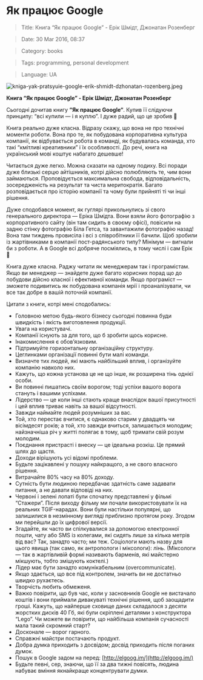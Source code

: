 # Як працює Google

> Title: Книга “Як працює Google” - Ерік Шмідт, Джонатан Розенберг

> Date: 30 Mar 2016, 08:37

> Category: books

> Tags: programming, personal development

> Language: UA

![kniga-yak-pratsyuie-google-erik-shmidt-dzhonatan-rozenberg.jpeg](https://res.craft.do/user/full/b5a256f3-51ff-c8e5-10fe-9343b6a0451d/doc/910D5069-CD5D-4BA1-B40E-81281A10AEFB/B3CF1DCC-C9F2-45A5-9CB9-4DA00A301065_2/9NiXIxgfETcNbHDbxg0JMrwwuBen4uL6uU9MQqsCabAz/kniga-yak-pratsyuie-google-erik-shmidt-dzhonatan-rozenberg.jpeg)

**Книга “Як працює Google” - Ерік Шмідт, Джонатан Розенберг**

Сьогодні дочитав книгу **“**Як працює Google**“**. Купив її слідуючи принципу: “всі купили — і я куплю”. І дуже радий, що це зробив 🙂

Книга реально дуже класна. Відразу скажу, що вона не про технічні моменти роботи. Вона про те, як побудована корпоративна культура компанії, як відбувається робота в команді, як будувалась команда, хто такі “кмітливі креативники” і їх особливості. До речі, книга на український мові коштує набагато дешевше!

Читається дуже легко. Можна сказати на одному подиху. Всі поради дуже близькі серцю айтішників, котрі дійсно полюбляють те, чим вони займаються. Проповідується максимальна свобода, відповідальність, зосередженість на результат та чиста меритократія. Багато розповідається про історію компанії та чому були прийняті ті чи інші рішення.

Дуже сподобався момент, як гуглярі прикольнулись зі свого генерального директора — Еріка Шмідта. Вони взяли його фотографію з корпоративного сайту (він там сидить в своєму офісі), повісили на задню стінку фотографію Біла Гетса, та завантажили фотографію назад! Вона там тиждень провисіла і всі з співробітники її бачили. Щоб зробили із жартівниками в компанії пост-радянського типу? Мінімум — вигнали би з роботи. А в Google всі добряче посміялись, в тому числі і сам Ерік 🙂

Книга дуже класна. Раджу читати як менеджерам так і програмістам. Якщо ви менеджер — знайдете дуже багато корисних порад що до побудови дійсно класної і ефективної команди. Якщо програміст — зможете подивитись як побудована компанія мрії і проаналізувати, чи все так добре в вашій поточній компанії.

Цитати з книги, котрі мені сподобались:

- Головною метою будь-якого бізнесу сьогодні повинна буди швидкість і якість виготовлення продукції.
- Увага на користувачі.
- Компанії існують за для того, що б зробити щось корисне.
- Інакомислення є обов’язковим.
- Підтримуйте горизонтальну організаційну структуру.
- Цеглинками організації повинні бути малі команди.
- Визначте тих людей, які мають найбільший вплив, і організуйте компанію навколо них.
- Кажуть, що кожна установа це не що інше, як розширена тінь однієї особи.
- Ви повинні пишатись своїм ворогом; тоді успіхи вашого ворога стануть і вашими успіхами.
- Лідерство — це коли інші стають краще внаслідок вашої присутності і цей вплив триває навіть за вашої відсутності.
- Завжди наймайте людей розумніших за вас.
- Той, хто перестає вчитися, є однаково старим у двадцять чи вісімдесят років; а той, хто завжди вчиться, залишається молодим; найзначніша річ у житті полягає в тому, щоб тримати свій розум молодим.
- Поєднання пристрасті і внеску — це ідеальна розкіш. Це прямий шлях до щастя.
- Доходи вірішують усі відомі проблеми.
- Будьте зацікавлені у пошуку найкращого, а не свого власного рішення.
- Витрачайте 80% часу на 80% доходу.
- Сутність бути людиною передбачає здатність саме задавати питання, а не давати відповіді на них.
- Червоні і зелені лопаті були спочатку представлені у фільмі “Стажери”. Після виходу фільму ми почали використовувати їх на реальних TGIF-нарадах. Вони були настільки популярні, що залишилися в незмінному вигляді приблизно протягом року. Згодом ми перейшли до їх цифрової версії.
- Згадайте, як часто ви спілкувалися за допомогою електронної пошти, чату або SMS із колегами, які сидять лише за кілька метрів від вас? Так, занадто часто; ми теж. Соціологи мають назву для цього явища (так само, як антропологи і міксологи): лінь. (Міксологи — так в жартівливій формі називають барменів, які майстерно мікшують, тобто змішують коктелі.)
- Лідер має бути занадто комунікабельним (overcommunicate).
- Якщо здається, що все під контролем, значить ви не достатньо швидко рухаєтесь.
- Творчість любить обмеженя.
- Важко повірити, що був час, коли у засновників Google не вистачало коштів і вони приймали дивакуваті технічні рішення, щоб заощадити гроші. Кажуть, що найперше сховище даних складалося з десяти жорстких дисків 40 Гб, які були скріплені деталями з конструктора “Lego”. Чи можете ви повірити, що найбільша компанія сучасності мала такий скромний старт?
- Досконале — ворог гарного.
- Справжні майстри постачають продукт.
- Добра думка приходить з досвідом; досвід приходить після поганих думок.
- Пошук в Google задом на перед: [http://elgoog.im/](http://elgoog.im/)
- Будьте певні, сер, знаючи, що її за два тижні повісять, людина набуває вміння якнайкраще концентрувати думки.

